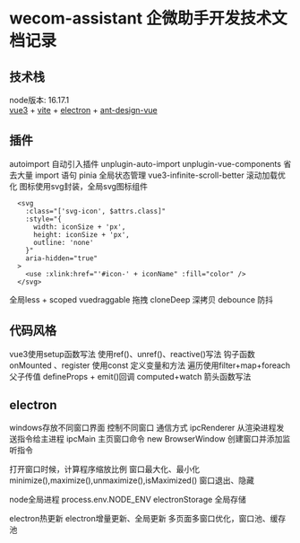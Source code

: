 # wecom-assistant 企微助手开发技术文档记录

## 技术栈
node版本: 16.17.1    
[vue3](https://cn.vuejs.org/) + [vite](https://cn.vitejs.dev/) + [electron](https://www.electronjs.org/zh/) + [ant-design-vue](https://www.antdv.com/components/overview-cn/)


## 插件
autoimport 自动引入插件
unplugin-auto-import
unplugin-vue-components 省去大量 import 语句
pinia 全局状态管理
vue3-infinite-scroll-better 滚动加载优化
图标使用svg封装，全局svg图标组件
```
  <svg
    :class="['svg-icon', $attrs.class]"
    :style="{
      width: iconSize + 'px',
      height: iconSize + 'px',
      outline: 'none'
    }"
    aria-hidden="true"
  >
    <use :xlink:href="'#icon-' + iconName" :fill="color" />
  </svg>
```
全局less + scoped
vuedraggable 拖拽
cloneDeep 深拷贝
debounce 防抖

## 代码风格
vue3使用setup函数写法
使用ref()、unref()、reactive()写法
钩子函数onMounted 、register
使用const 定义变量和方法
遍历使用filter+map+foreach
父子传值 defineProps + emit()回调
computed+watch
箭头函数写法

## electron
windows存放不同窗口界面
控制不同窗口
通信方式
ipcRenderer 从渲染进程发送指令给主进程
ipcMain 主页窗口命令
new BrowserWindow 创建窗口并添加监听指令

打开窗口时候，计算程序缩放比例
窗口最大化、最小化minimize(),maximize(),unmaximize(),isMaximized()
窗口退出、隐藏

node全局进程
process.env.NODE_ENV
electronStorage 全局存储

electron热更新
electron增量更新、全局更新
多页面多窗口优化，窗口池、缓存池
